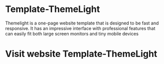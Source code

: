 # Template-ThemeLight
Themelight is a one-page website template that is designed to be fast and responsive. It has an impressive interface with professional features that can easily fit both large screen monitors and tiny mobile devices
# Visit website Template-ThemeLight
